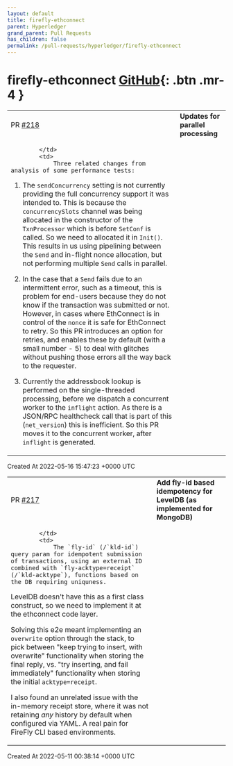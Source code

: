 ```yaml
---
layout: default
title: firefly-ethconnect
parent: Hyperledger
grand_parent: Pull Requests
has_children: false
permalink: /pull-requests/hyperledger/firefly-ethconnect
---
```


# firefly-ethconnect <span class="fs-3 right-align">[GitHub](https://github.com/hyperledger/firefly-ethconnect){: .btn .mr-4 }</span>


<div>
    <table>
        <tr>
            <td>
                PR <a href="https://github.com/hyperledger/firefly-ethconnect/pull/218" class=".btn">#218</a>
            </td>
            <td>
                <b>
                    Updates for parallel processing
                </b>
            </td>
        </tr>
        <tr>
            <td>
                
            </td>
            <td>
                Three related changes from analysis of some performance tests:

1. The `sendConcurrency` setting is not currently providing the full concurrency support it was intended to. This is because the `concurrencySlots` channel was being allocated in the constructor of the `TxnProcessor` which is before `SetConf` is called. So we need to allocated it in `Init()`. This results in us using pipelining between the `Send` and in-flight nonce allocation, but not performing multiple `Send` calls in parallel. 

2. In the case that a `Send` fails due to an intermittent error, such as a timeout, this is problem for end-users because they do not know if the transaction was submitted or not. However, in cases where EthConnect is in control of the `nonce` it is safe for EthConnect to retry. So this PR introduces an option for retries, and enables these by default (with a small number - 5) to deal with glitches without pushing those errors all the way back to the requester.

3. Currently the addressbook lookup is performed on the single-threaded processing, before we dispatch a concurrent worker to the `inflight` action. As there is a JSON/RPC healthcheck call that is part of this (`net_version`) this is inefficient. So this PR moves it to the concurrent worker, after `inflight` is generated.
            </td>
        </tr>
    </table>
    <div class="right-align">
        Created At 2022-05-16 15:47:23 +0000 UTC
    </div>
</div>

<div>
    <table>
        <tr>
            <td>
                PR <a href="https://github.com/hyperledger/firefly-ethconnect/pull/217" class=".btn">#217</a>
            </td>
            <td>
                <b>
                    Add fly-id based idempotency for LevelDB (as implemented for MongoDB)
                </b>
            </td>
        </tr>
        <tr>
            <td>
                
            </td>
            <td>
                The `fly-id` (/`kld-id`) query param for idempotent submission of transactions, using an external ID combined with `fly-acktype=receipt` (/`kld-acktype`), functions based on the DB requiring uniquness.

LevelDB doesn't have this as a first class construct, so we need to implement it at the ethconnect code layer.
 
Solving this e2e meant implementing an `overwrite` option through the stack, to pick between "keep trying to insert, with overwrite" functionality when storing the final reply, vs. "try inserting, and fail immediately" functionality when storing the initial `acktype=receipt`.

I also found an unrelated issue with the in-memory receipt store, where it was not retaining _any_ history by default when configured via YAML. A real pain for FireFly CLI based environments.
            </td>
        </tr>
    </table>
    <div class="right-align">
        Created At 2022-05-11 00:38:14 +0000 UTC
    </div>
</div>

